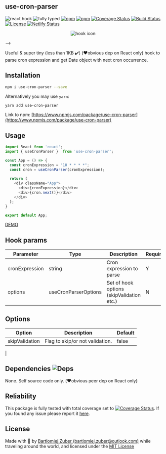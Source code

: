 ## use-cron-parser

![react hook](https://badgen.net/badge/icon/react-hook?icon=libraries&label)
![fully typed](https://badgen.net/badge/icon/fully-typed?icon=typescript&label) 
[![npm](https://img.shields.io/npm/l/hooked-react-stopwatch.svg)](https://www.npmjs.com/package/use-cron-parser)
[![npm](https://badgen.net/bundlephobia/minzip/use-cron-parser)](https://www.npmjs.com/package/use-cron-parser)
[![Coverage Status](https://coveralls.io/repos/github/bartlomiejzuber/use-cron-parser/badge.svg)](https://coveralls.io/github/bartlomiejzuber/use-cron-parser)
[![Build Status](https://travis-ci.org/bartlomiejzuber/use-cron-parser.svg?branch=master)](https://travis-ci.org/bartlomiejzuber/use-cron-parser)
[![License](https://img.shields.io/npm/v/use-cron-parser.svg)](https://github.com/bartlomiejzuber/use-cron-parser/blob/master/LICENSE)
[![Netlify Status](https://api.netlify.com/api/v1/badges/d360c27d-3707-4eb8-a0bd-b6e0d65a3e22/deploy-status)](https://app.netlify.com/sites/use-cron-parser-demo/deploys)
<p align="center">
  <img src="https://raw.githubusercontent.com/bartlomiejzuber/use-cron-parser/master/assets/icon.png" alt="hook icon"/>
</p> -->

Useful & super tiny (less than 1KB ✔️) (❤️obvious dep on React only) hook to parse cron expression and get Date object with next cron occurrence.

## Installation

```sh
npm i use-cron-parser --save
```

Alternatively you may use `yarn`:

```sh
yarn add use-cron-parser
```

Link to npm:
[https://www.npmjs.com/package/use-cron-parser](https://www.npmjs.com/package/use-cron-parser)

## Usage


  ```javascript
  import React from 'react';
  import { useCronParser }  from 'use-cron-parser';

  const App = () => {
    const cronExpression = "10 * * * *";
    const cron = useCronParser(cronExpression);
    
    return (
      <div className="App">
        <div>{cronExpression}</div>
        <div>{cron.next()}</div>
      </div>
    );
  }

  export default App;
  ```

[DEMO](https://use-cron-parser-demo.netlify.app/)

## Hook params

 | Parameter | Type                   | Description                                             | Required |
|-----------|------------------------|---------------------------------------------------------|----------|
| cronExpression       | string                 | Cron expression to parse                           | Y        |
| options   | useCronParserOptions | Set of hook options (skipValidation etc.) | N        |

## Options

| Option       | Description                                                                                                                                                                                                                                                                                                                                                                                                                                                     | Default   |
|--------------|-----------------------------------------------------------------------------------------------------------------------------------------------------------------------------------------------------------------------------------------------------------------------------------------------------------------------------------------------------------------------------------------------------------------------------------------------------------------|-----------|
| skipValidation        | Flag to skip/or not validation.                                                                                                                                                                                                                                                                                                                                                                                                                  | false      |
|

Dependencies ![Deps](https://badgen.net/npm/dependents/use-cron-parser)
--------
None. Self source code only. (❤️obvious peer dep on React only)

Reliability
--------
This package is fully tested with total coverage set to [![Coverage Status](https://coveralls.io/repos/github/bartlomiejzuber/use-cron-parser/badge.svg)](https://coveralls.io/github/bartlomiejzuber/use-cron-parser). If you found any issue please report it [here](https://github.com/bartlomiejzuber/use-cron-parser/issues/new).

License
--------

Made with :sparkling_heart: by [Bartlomiej Zuber (bartlomiej.zuber@outlook.com)](mailto:bartlomiej.zuber@outlook.com) while traveling around the world, and licensed under the [MIT License](LICENSE)
